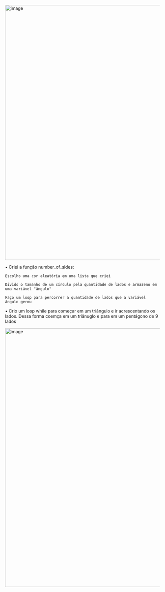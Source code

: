 <img width="1137" height="829" alt="image" src="https://github.com/user-attachments/assets/e0201f8b-8e7f-462c-b531-52cc8fa43c48" />

▪ Criei a função number_of_sides:

    Escolho uma cor aleatória em uma lista que criei

    Divido o tamanho de um círculo pela quantidade de lados e armazeno em uma variável "ângulo"

    Faço um loop para percorrer a quantidade de lados que a variável ângulo gerou

▪ Crio um loop while para começar em um triângulo e ir acrescentando os lados.
Dessa forma coemça em um triânuglo e para em um pentágono de 9 lados

<img width="952" height="841" alt="image" src="https://github.com/user-attachments/assets/4f09d28f-d5ea-4ab4-b921-3422417b8492" />
